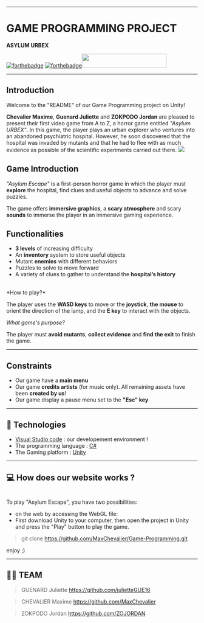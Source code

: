 ***
# **GAME PROGRAMMING PROJECT**
 **ASYLUM URBEX**<br>


[![forthebadge](https://forthebadge.com/images/badges/made-with-c-sharp.svg)](https://forthebadge.com)   [![forthebadge](https://forthebadge.com/images/badges/uses-git.svg)](http://forthebadge.com)<img src="https://zupimages.net/up/22/40/8lld.png" width= "223" height= "36">
***

## **Introduction**
Welcome to the "README" of our Game Programming project on Unity!

**Chevalier Maxime**, **Guenard Juliette** and **ZOKPODO Jordan** are pleased to present their first video game from A to Z, a horror game entitled *"Asylum URBEX"*. In this game, the player plays an urban explorer who ventures into an abandoned psychiatric hospital. However, he soon discovered that the hospital was invaded by mutants and that he had to flee with as much evidence as possible of the scientific experiments carried out there.
<img src="https://zupimages.net/up/23/15/16t9.png" >

## **Game Introduction**
*"Asylum Escape"* is a first-person horror game in which the player must **explore** the hospital, find clues and useful objects to advance and solve puzzles.

The game offers **immersive graphics**, a **scary atmosphere** and scary **sounds** to immerse the player in an immersive gaming experience.

## **Functionalities**

- **3 levels** of increasing difficulty </br>
- An **inventory** system to store useful objects</br>
- Mutant **enemies** with different behaviors</br>
- Puzzles to solve to move forward</br>
- A variety of clues to gather to understand the **hospital’s history**</br>
</br>
*How to play?* </br>

The player uses the **WASD keys** to move or the **joystick**, **the mouse** to orient the direction of the lamp, and the **E key** to interact with the objects. 

*What game's purpose?*

The player must **avoid mutants**, **collect evidence** and **find the exit** to finish the game.
***
## **Constraints**

- Our game have a **main menu** <br>
- Our game **credits artists** (for music only). All remaining assets have been **created by us**!<br>
- Our game display a pause menu set to the **"Esc" key**
***
## 🤖 **Technologies** 
- [Visual Studio code](https://code.visualstudio.com/) : our developement environment !
- The programming language : [C#](https://en.wikipedia.org/wiki/C_Sharp_(programming_language))
- The Gaming platform : [Unity](https://unity.com/fr)

***

## 💻 **How does our website works ?**
</br>
To play "Asylum Escape", you have two possibilities: 

- on the web by accessing the WebGL file: 
- First download Unity to your computer, then open the project in Unity and press the "Play" button to play the game.

> git clone https://github.com/MaxChevalier/Game-Programming.git

 enjoy ;)

***
## 👨‍💻 TEAM
>GUENARD Juliette  https://github.com/julietteGUE16

>CHEVALIER Maxime  https://github.com/MaxChevalier

>ZOKPODO Jordan https://github.com/ZOJORDAN
